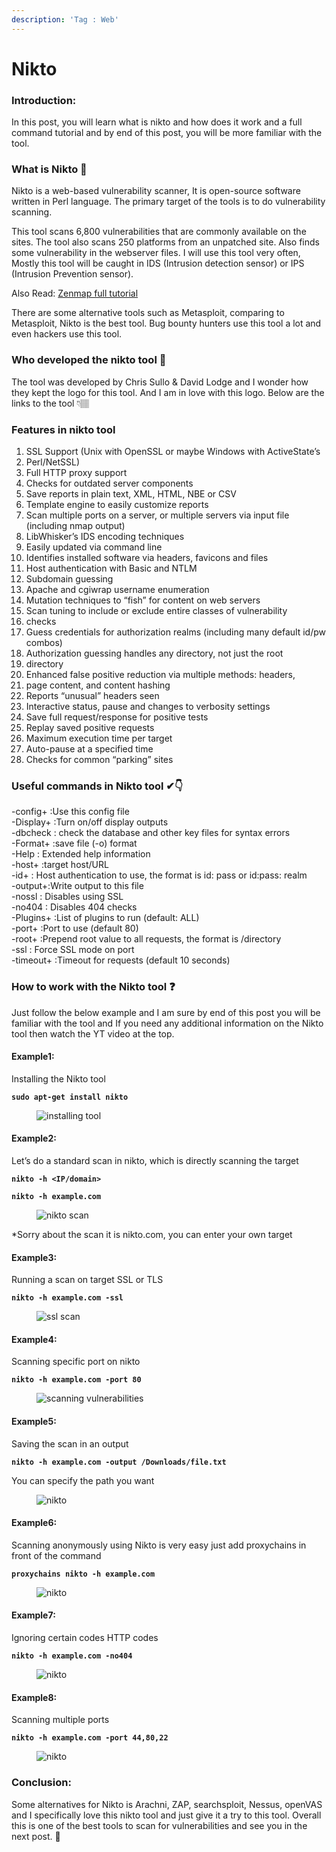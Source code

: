 ```yaml
---
description: 'Tag : Web'
---
```


# Nikto

### Introduction:

In this post, you will learn what is nikto and how does it work and a full command tutorial and by end of this post, you will be more familiar with the tool.

### What is Nikto 🤔

Nikto is a web-based vulnerability scanner, It is open-source software written in Perl language. The primary target of the tools is to do vulnerability scanning.

This tool scans 6,800 vulnerabilities that are commonly available on the sites. The tool also scans 250 platforms from an unpatched site. Also finds some vulnerability in the webserver files. I will use this tool very often, Mostly this tool will be caught in IDS (Intrusion detection sensor) or IPS (Intrusion Prevention sensor).

Also Read: [Zenmap full tutorial](https://www.techyrick.com/zenmap/)

There are some alternative tools such as Metasploit, comparing to Metasploit, Nikto is the best tool. Bug bounty hunters use this tool a lot and even hackers use this tool.

### Who developed the nikto tool 🔻

The tool was developed by Chris Sullo & David Lodge and I wonder how they kept the logo for this tool. And I am in love with this logo. Below are the links to the tool 👇🏽

### Features in nikto tool

1. SSL Support (Unix with OpenSSL or maybe Windows with ActiveState’s
2. Perl/NetSSL)
3. Full HTTP proxy support
4. Checks for outdated server components
5. Save reports in plain text, XML, HTML, NBE or CSV
6. Template engine to easily customize reports
7. Scan multiple ports on a server, or multiple servers via input file (including nmap output)
8. LibWhisker’s IDS encoding techniques
9. Easily updated via command line
10. Identifies installed software via headers, favicons and files
11. Host authentication with Basic and NTLM
12. Subdomain guessing
13. Apache and cgiwrap username enumeration
14. Mutation techniques to “fish” for content on web servers
15. Scan tuning to include or exclude entire classes of vulnerability
16. checks
17. Guess credentials for authorization realms (including many default id/pw combos)
18. Authorization guessing handles any directory, not just the root
19. directory
20. Enhanced false positive reduction via multiple methods: headers,
21. page content, and content hashing
22. Reports “unusual” headers seen
23. Interactive status, pause and changes to verbosity settings
24. Save full request/response for positive tests
25. Replay saved positive requests
26. Maximum execution time per target
27. Auto-pause at a specified time
28. Checks for common “parking” sites

### Useful commands in Nikto tool ✔👇

\-config+ :Use this config file\
\-Display+ :Turn on/off display outputs\
\-dbcheck : check the database and other key files for syntax errors\
\-Format+ :save file (-o) format\
\-Help : Extended help information\
\-host+ :target host/URL\
\-id+ : Host authentication to use, the format is id: pass or id:pass: realm\
\-output+:Write output to this file\
\-nossl : Disables using SSL\
\-no404 : Disables 404 checks\
\-Plugins+ :List of plugins to run (default: ALL)\
\-port+ :Port to use (default 80)\
\-root+ :Prepend root value to all requests, the format is /directory\
\-ssl : Force SSL mode on port\
\-timeout+ :Timeout for requests (default 10 seconds)

### How to work with the Nikto tool ❓

Just follow the below example and I am sure by end of this post you will be familiar with the tool and If you need any additional information on the Nikto tool then watch the YT video at the top.

#### Example1:

Installing the Nikto tool

<pre><code><strong>sudo apt-get install nikto
</strong></code></pre>

<figure><img src="https://www.techyrick.com/wp-content/uploads/2021/09/2021-09-26-18_51_44-Debian-10.x-64-bit-VMware-Workstation-16-Player-Non-commercial-use-only.webp" alt="installing tool"><figcaption></figcaption></figure>

#### Example2:

Let’s do a standard scan in nikto, which is directly scanning the target

<pre><code><strong>nikto -h &#x3C;IP/domain>
</strong></code></pre>

<pre><code><strong>nikto -h example.com
</strong></code></pre>

<figure><img src="https://www.techyrick.com/wp-content/uploads/2021/09/2021-09-26-18_54_38-Debian-10.x-64-bit-VMware-Workstation-16-Player-Non-commercial-use-only-1024x377.webp" alt="nikto scan"><figcaption></figcaption></figure>

\*Sorry about the scan it is nikto.com, you can enter your own target

#### Example3:

Running a scan on target SSL or TLS

<pre><code><strong>nikto -h example.com -ssl
</strong></code></pre>

<figure><img src="https://www.techyrick.com/wp-content/uploads/2021/09/2021-09-26-19_08_22-Debian-10.x-64-bit-VMware-Workstation-16-Player-Non-commercial-use-only.webp" alt="ssl scan"><figcaption></figcaption></figure>



#### Example4:

Scanning specific port on nikto

<pre><code><strong>nikto -h example.com -port 80
</strong></code></pre>

<figure><img src="https://www.techyrick.com/wp-content/uploads/2021/09/2021-09-26-19_21_28-Debian-10.x-64-bit-VMware-Workstation-16-Player-Non-commercial-use-only.webp" alt="scanning vulnerabilities"><figcaption></figcaption></figure>

#### Example5:

Saving the scan in an output

<pre><code><strong>nikto -h example.com -output /Downloads/file.txt
</strong></code></pre>

You can specify the path you want

<figure><img src="https://www.techyrick.com/wp-content/uploads/2021/09/2021-09-26-19_30_27-Debian-10.x-64-bit-VMware-Workstation-16-Player-Non-commercial-use-only.webp" alt="nikto"><figcaption></figcaption></figure>

#### Example6:

Scanning anonymously using Nikto is very easy just add proxychains in front of the command

<pre><code><strong>proxychains nikto -h example.com 
</strong></code></pre>

<figure><img src="https://www.techyrick.com/wp-content/uploads/2021/09/2021-09-26-19_38_54-Debian-10.x-64-bit-VMware-Workstation-16-Player-Non-commercial-use-only.webp" alt="nikto"><figcaption></figcaption></figure>

#### Example7:

Ignoring certain codes HTTP codes

<pre><code><strong>nikto -h example.com -no404
</strong></code></pre>

<figure><img src="https://www.techyrick.com/wp-content/uploads/2021/09/2021-09-26-19_43_28-Debian-10.x-64-bit-VMware-Workstation-16-Player-Non-commercial-use-only.webp" alt="nikto"><figcaption></figcaption></figure>

#### Example8:

Scanning multiple ports

<pre><code><strong>nikto -h example.com -port 44,80,22
</strong></code></pre>

<figure><img src="https://www.techyrick.com/wp-content/uploads/2021/09/2021-09-26-20_03_33-Debian-10.x-64-bit-VMware-Workstation-16-Player-Non-commercial-use-only.webp" alt="nikto"><figcaption></figcaption></figure>

### Conclusion:

Some alternatives for Nikto is Arachni, ZAP, searchsploit, Nessus, openVAS and I specifically love this nikto tool and just give it a try to this tool. Overall this is one of the best tools to scan for vulnerabilities and see you in the next post. 🍺
